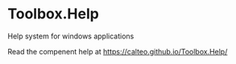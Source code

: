 # Toolbox.Help
Help system for windows applications

Read the compenent help at https://calteo.github.io/Toolbox.Help/
